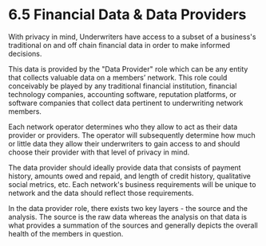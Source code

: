 # 6.5 Financial Data & Data Providers

With privacy in mind, Underwriters have access to a subset of a business's traditional on and off chain financial data in order to make informed decisions.

This data is provided by the "Data Provider" role which can be any entity that collects valuable data on a members’ network. This role could conceivably be played by any traditional financial institution, financial technology companies, accounting software, reputation platforms, or software companies that collect data pertinent to underwriting network members.

Each network operator determines who they allow to act as their data provider or providers. The operator will subsequently determine how much or little data they allow their underwriters to gain access to and should choose their provider with that level of privacy in mind.

The data provider should ideally provide data that consists of payment history, amounts owed and repaid, and length of credit history, qualitative social metrics, etc. Each network's business requirements will be unique to network and the data should reflect those requirements.

In the data provider role, there exists two key layers - the source and the analysis. The source is the raw data whereas the analysis on that data is what provides a summation of the sources and generally depicts the overall health of the members in question.&#x20;
